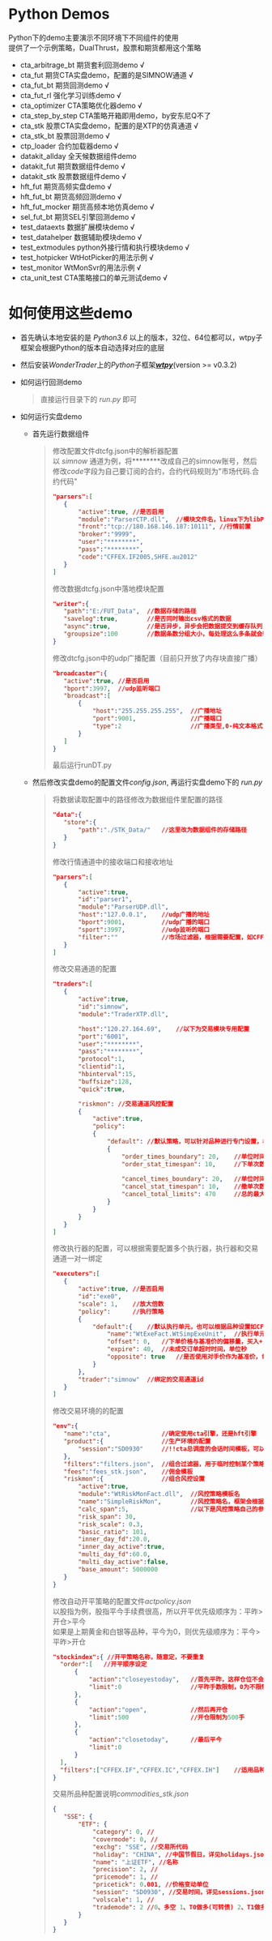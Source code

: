 # Python Demos

Python下的demo主要演示不同环境下不同组件的使用<br>
提供了一个示例策略，DualThrust，股票和期货都用这个策略
+ cta_arbitrage_bt  期货套利回测demo √
+ cta_fut           期货CTA实盘demo，配置的是SIMNOW通道 √
+ cta_fut_bt        期货回测demo √
+ cta_fut_rl        强化学习训练demo √
+ cta_optimizer     CTA策略优化器demo √
+ cta_step_by_step  CTA策略开箱即用demo，by安东尼Q不了
+ cta_stk           股票CTA实盘demo，配置的是XTP的仿真通道 √
+ cta_stk_bt        股票回测demo √
+ ctp_loader        合约加载器demo √
+ datakit_allday    全天候数据组件demo 
+ datakit_fut       期货数据组件demo √
+ datakit_stk       股票数据组件demo √
+ hft_fut           期货高频实盘demo √
+ hft_fut_bt        期货高频回测demo √
+ hft_fut_mocker    期货高频本地仿真demo √
+ sel_fut_bt        期货SEL引擎回测demo √
+ test_dataexts     数据扩展模块demo √
+ test_datahelper   数据辅助模块demo √
+ test_extmodules   python外接行情和执行模块demo √
+ test_hotpicker    WtHotPicker的用法示例 √
+ test_monitor      WtMonSvr的用法示例 √
+ cta_unit_test  CTA策略接口的单元测试demo √

# 如何使用这些demo
+ 首先确认本地安装的是 *Python3.6* 以上的版本，32位、64位都可以，wtpy子框架会根据Python的版本自动选择对应的底层
+ 然后安装*WonderTrader*上的*Python*子框架[***wtpy***](https://pypi.org/project/wtpy/)(version >= v0.3.2)
+ 如何运行回测demo
    
    > 直接运行目录下的 *run.py* 即可
+ 如何运行实盘demo
    - 首先运行数据组件
        > 修改配置文件dtcfg.json中的解析器配置<br>
        以 *simnow* 通道为例，将********改成自己的simnow账号，然后修改*code*字段为自己要订阅的合约，合约代码规则为"市场代码.合约代码"
        >```json
        >"parsers":[
        >    {
        >        "active":true, //是否启用
        >        "module":"ParserCTP.dll",  //模块文件名，linux下为libParserCTP.so
        >        "front":"tcp://180.168.146.187:10111", //行情前置
        >        "broker":"9999", 
        >        "user":"********",
        >        "pass":"********",
        >        "code":"CFFEX.IF2005,SHFE.au2012"
        >    }
        >]
        >```
        > 修改数据dtcfg.json中落地模块配置
        >```json
        >"writer":{
        >    "path":"E:/FUT_Data",  //数据存储的路径
        >    "savelog":true,        //是否同时输出csv格式的数据
        >    "async":true,          //是否异步，异步会把数据提交到缓存队列，然后由独立线程进行处理
        >    "groupsize":100        //数据条数分组大小，每处理这么多条就会输出一条日志
        >}
        >```
        > 修改dtcfg.json中的udp广播配置（目前只开放了内存块直接广播）
        >```json
        >"broadcaster":{
        >    "active":true, //是否启用
        >    "bport":3997,  //udp监听端口
        >    "broadcast":[
        >        {
        >            "host":"255.255.255.255",  //广播地址
        >            "port":9001,               //广播端口
        >            "type":2                   //广播类型,0-纯文本格式,1-json格式,2-内存块直接广播
        >        }
        >    ]
        >}
        >```
        > 最后运行runDT.py
    - 然后修改实盘demo的配置文件*config.json*, 再运行实盘demo下的 *run.py*
        > 将数据读取配置中的路径修改为数据组件里配置的路径
        >```json
        >"data":{
        >    "store":{
        >        "path":"./STK_Data/"   //这里改为数据组件的存储路径
        >    }
        >}
        >```
        > 修改行情通道中的接收端口和接收地址
        >```json
        >"parsers":[
        >    {
        >        "active":true,
        >        "id":"parser1",
        >        "module":"ParserUDP.dll",
        >        "host":"127.0.0.1",    //udp广播的地址
        >        "bport":9001,          //udp广播的端口
        >        "sport":3997,          //udp监听的端口
        >        "filter":""            //市场过滤器，根据需要配置，如CFFEX,SHFE，可针对不同的市场配置不同的行情通道
        >    }
        >]
        >```
        > 修改交易通道的配置
        >```json
        >"traders":[
        >    {
        >        "active":true,
        >        "id":"simnow",
        >        "module":"TraderXTP.dll",
        >
        >        "host":"120.27.164.69",    //以下为交易模块专用配置
        >        "port":"6001",
        >        "user":"********",
        >        "pass":"********",
        >        "protocol":1,
        >        "clientid":1,
        >        "hbinterval":15,
        >        "buffsize":128,
        >        "quick":true,
        >
        >        "riskmon": //交易通道风控配置
        >        {
        >            "active":true,
        >            "policy":
        >            {
        >                "default": //默认策略，可以针对品种进行专门设置，格式如CFFEX.IF
        >                {
        >                    "order_times_boundary": 20,    //单位时间最高下单次数，如10s内下单20次
        >                    "order_stat_timespan": 10,     //下单次数统计时间，单位秒
        >                    
        >                    "cancel_times_boundary": 20,   //单位时间最高撤单次数，如10s内撤单20次
        >                    "cancel_stat_timespan": 10,    //撤单次数统计时间
        >                    "cancel_total_limits": 470     //总的最大撤单次数
        >                }
        >            }
        >        }
        >    }
        >]
        >```
        > 修改执行器的配置，可以根据需要配置多个执行器，执行器和交易通道一对一绑定
        >```json
        >"executers":[
        >    {
        >        "active":true, //是否启用
        >        "id":"exe0",
        >        "scale": 1,    //放大倍数 
        >        "policy":      //执行策略
        >        {
        >            "default":{    //默认执行单元，也可以根据品种设置如CFFEX.IF
        >                "name":"WtExeFact.WtSimpExeUnit",  //执行单元名（工厂名.执行单元名）
        >                "offset": 0,   //下单价格与基准价的偏移量，买入+，卖出-
        >                "expire": 40,  //未成交订单超时时间，单位秒
        >                "opposite": true   //是否使用对手价作为基准价，false时为最新价
        >            }
        >        },
        >        "trader":"simnow"  //绑定的交易通道id
        >    }
        >]
        >```
        > 修改交易环境的的配置
        >```json
        >"env":{
        >    "name":"cta",              //确定使用cta引擎，还是hft引擎
        >    "product":{                //生产环境的配置
        >        "session":"SD0930"     //!!cta总调度的会话时间模板，可以在sessions.json里找到
        >    },
        >    "filters":"filters.json",  //组合过滤器，用于临时控制某个策略或品种的信号
        >    "fees":"fees_stk.json",    //佣金模板
        >    "riskmon":{                //组合风控设置
        >        "active":true,
        >        "module":"WtRiskMonFact.dll",  //风控策略模板名
        >        "name":"SimpleRiskMon",        //风控策略名，框架会根据这个策略名创建风控策略实例
        >        "calc_span":5,                 //以下是风控策略自己的参数
        >        "risk_span": 30,
        >        "risk_scale": 0.3,
        >        "basic_ratio": 101,
        >        "inner_day_fd":20.0,
        >        "inner_day_active":true,
        >        "multi_day_fd":60.0,
        >        "multi_day_active":false,
        >        "base_amount": 5000000
        >    }
        >}
        >```
        > 修改自动开平策略的配置文件*actpolicy.json*<br>
        >以股指为例，股指平今手续费很高，所以开平优先级顺序为：平昨>开仓>平今<br>
        >如果是上期黄金和白银等品种，平今为0，则优先级顺序为：平今>平昨>开仓
        >```json
        >"stockindex":{ //开平策略名称，随意定，不要重复
		>	"order":[   //开平顺序设定
		>		{
		>			"action":"closeyestoday",   //首先平昨，这样仓位不会一直增加，减少保证金占用
		>			"limit":0                   //平昨手数限制，0为不限制
		>		},
		>		{
		>			"action":"open",            //然后再开仓
		>			"limit":500                 //开仓限制为500手
		>		},
		>		{
		>			"action":"closetoday",      //最后平今
		>			"limit":0
		>		}
		>	],
		>	"filters":["CFFEX.IF","CFFEX.IC","CFFEX.IH"]    //适用品种为IF、IC、IH
		>}
        >```
        > 交易所品种配置说明*commodities_stk.json*
        >```json
        >{
        >    "SSE": {
        >        "ETF": {
        >            "category": 0, //
        >            "covermode": 0, //
        >            "exchg": "SSE", //交易所代码
        >            "holiday": "CHINA", //中国节假日，详见holidays.json
        >            "name": "上证ETF", //名称
        >            "precision": 2, //
        >            "pricemode": 1, //
        >            "pricetick": 0.001, //价格变动单位
        >            "session": "SD0930", //交易时间，详见sessions.json
        >            "volscale": 1, //
        >            "trademode": 2 //0、多空 1、T0做多(可转债) 2、T1做多(股票/ETF)
        >        }
        >    }
        >}
        >```
